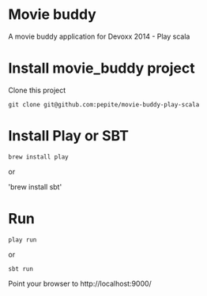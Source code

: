 Movie buddy
=====================================

A movie buddy application for Devoxx 2014 - Play scala

Install movie_buddy project
===========================

Clone this project

`git clone git@github.com:pepite/movie-buddy-play-scala`

Install Play or SBT
===================

`brew install play`

or

'brew install sbt'

Run
====

`play run`

or 

`sbt run`

Point your browser to http://localhost:9000/



